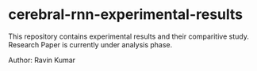 # cerebral-rnn-experimental-results
This repository contains experimental results and their comparitive study.
Research Paper is currently under analysis phase.

Author: Ravin Kumar
